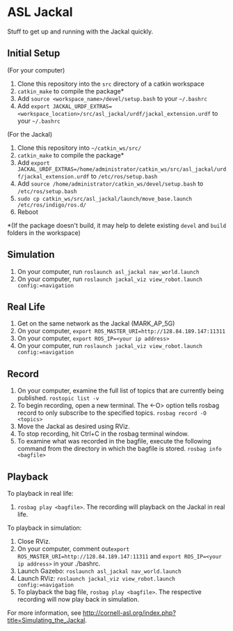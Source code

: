 # ASL Jackal
Stuff to get up and running with the Jackal quickly.

## Initial Setup

(For your computer)

1. Clone this repository into the `src` directory of a catkin workspace
2. `catkin_make` to compile the package*
3. Add `source <workspace_name>/devel/setup.bash` to your `~/.bashrc`
4. Add `export JACKAL_URDF_EXTRAS=<workspace_location>/src/asl_jackal/urdf/jackal_extension.urdf` to your `~/.bashrc`

(For the Jackal)

1. Clone this repository into `~/catkin_ws/src/`
2. `catkin_make` to compile the package*
3. Add `export JACKAL_URDF_EXTRAS=/home/administrator/catkin_ws/src/asl_jackal/urdf/jackal_extension.urdf` to `/etc/ros/setup.bash`
4. Add `source /home/administrator/catkin_ws/devel/setup.bash` to `/etc/ros/setup.bash`
5. `sudo cp catkin_ws/src/asl_jackal/launch/move_base.launch /etc/ros/indigo/ros.d/`
6. Reboot

*(If the package doesn't build, it may help to delete existing `devel` and `build` folders in the workspace)

## Simulation

1. On your computer, run `roslaunch asl_jackal nav_world.launch`
2. On your computer, run `roslaunch jackal_viz view_robot.launch config:=navigation`

## Real Life

1. Get on the same network as the Jackal (MARK_AP_5G)
2. On your computer, `export ROS_MASTER_URI=http://128.84.189.147:11311`
3. On your computer, `export ROS_IP=<your ip address>`
4. On your computer, run `roslaunch jackal_viz view_robot.launch config:=navigation`

## Record 

1. On your computer, examine the full list of topics that are currently being published. `rostopic list -v`
2. To begin recording, open a new terminal. The <-O> option tells rosbag record to only subscribe to the specified topics. 
`rosbag record -O <topics>`
3. Move the Jackal as desired using RViz.
4. To stop recording, hit Ctrl+C in the rosbag terminal window. 
5. To examine what was recorded in the bagfile, execute the following command from the directory in which the bagfile is stored. 
`rosbag info <bagfile>`

## Playback

To playback in real life:  
1. `rosbag play <bagfile>`. The recording will playback on the Jackal in real life.  

To playback in simulation:  
1. Close RViz.  
2. On your computer, comment out`export ROS_MASTER_URI=http://128.84.189.147:11311` and `export ROS_IP=<your ip address>` in your ./bashrc.  
3. Launch Gazebo: `roslaunch asl_jackal nav_world.launch`  
4. Launch RViz: `roslaunch jackal_viz view_robot.launch config:=navigation`  
5. To playback the bag file, `rosbag play <bagfile>`. The respective recording will now play back in simulation.  


For more information, see http://cornell-asl.org/index.php?title=Simulating_the_Jackal.



